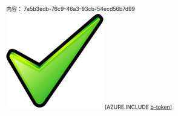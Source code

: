 内容： 7a5b3edb-76c9-46a3-93cb-54ecd56b7d99![图像](c6bd267d-6b54-474b-b569-89b03f42b739.png)
[AZURE.INCLUDE [b-token](4724c815-53b2-4666-be6e-27b8ec2fa9d1.md)]
